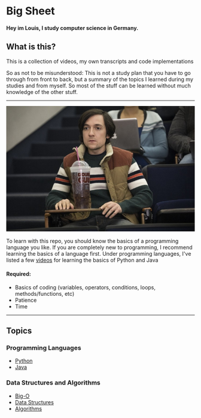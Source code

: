 # Big Sheet 

#### Hey im Louis, I study computer science in Germany.

## What is this?

This is a collection of videos, my own transcripts and code implementations

So as not to be misunderstood: This is not a study plan that you have to go through from front to back, but a summary of the topics I learned during my studies and from myself. So most of the stuff can be learned without much knowledge of the other stuff.
___

<img width="600" height="auto" src="assets/Bighead.jpg" alt="Silicon Valley Bighead"/>

To learn with this repo, you should know the basics of a programming language you like. If you are completely new to programming, I recommend learning the basics of a language first. Under programming languages, I've listed a few [videos](big-sheet/programming-languages) for learning the basics of Python and Java


#### Required:

* Basics of coding (variables, operators, conditions, loops, methods/functions, etc)
* Patience
* Time 

___

## Topics

### Programming Languages
  - [Python](https://github.com/Louis3797/big-sheet/programming-languages)
  - [Java](https://github.com/Louis3797/big-sheet/programming-languages)

### Data Structures and Algorithms
  - [Big-O](https://github.com/Louis3797/big-sheet/dsa/big-o)
  - [Data Structures](https://github.com/Louis3797/big-sheet/dsa/data-structures)
  - [Algorithms](https://github.com/Louis3797/big-sheet/dsa/algorithms)

